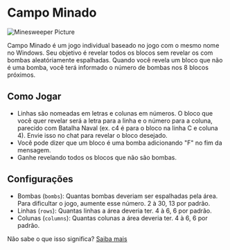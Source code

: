 # Campo Minado
![Minesweeper Picture](/res/minesweeper.png)

Campo Minado é um jogo individual baseado no jogo com o mesmo nome no Windows. Seu objetivo é revelar todos os blocos sem revelar os com bombas aleatóriamente espalhadas. Quando você revela um bloco que não é uma bomba, você terá informado o número de bombas nos 8 blocos próximos.

## Como Jogar

- Linhas são nomeadas em letras e colunas em números. O bloco que você quer revelar será a letra para a linha e o número para a coluna, parecido com Batalha Naval (ex. c4 é para o bloco na linha C e coluna 4). Envie isso no chat para revelar o bloco desejado.
- Você pode dizer que um bloco é uma bomba adicionando "F" no fim da mensagem.
- Ganhe revelando todos os blocos que não são bombas.

## Configurações

- Bombas (`bombs`): Quantas bombas deveriam ser espalhadas pela área. Para dificultar o jogo, aumente esse número. 2 à 30, 13 por padrão.   
- Linhas (`rows`): Quantas linhas a área deveria ter. 4 à 6, 6 por padrão.   
- Colunas (`columns`): Quantas colunas a área deveria ter. 4 à 6, 6 por padrão.   

Não sabe o que isso significa?
[Saiba mais](/help/commands)